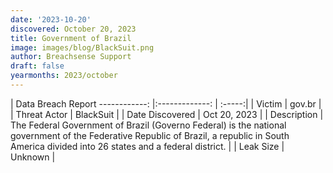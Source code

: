 ```yaml
---
date: '2023-10-20'
discovered: October 20, 2023
title: Government of Brazil
image: images/blog/BlackSuit.png
author: Breachsense Support
draft: false
yearmonths: 2023/october
---
```



| Data Breach Report
------------:     |:-------------:    | :-----:|
| Victim      | gov.br      | 
| Threat Actor      | BlackSuit      | 
| Date Discovered      | Oct 20, 2023      | 
| Description      | The Federal Government of Brazil (Governo Federal) is the national government of the Federative Republic of Brazil, a republic in South America divided into 26 states and a federal district.      | 
| Leak Size      | Unknown      | 


